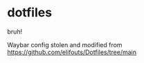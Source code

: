 # dotfiles
bruh!






Waybar config stolen and modified from https://github.com/elifouts/Dotfiles/tree/main 
